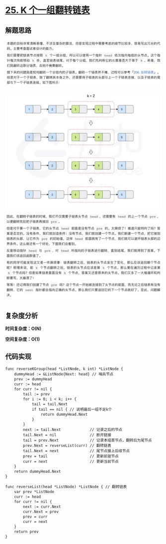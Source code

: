 # [25. K 个一组翻转链表](https://leetcode-cn.com/problems/reverse-nodes-in-k-group/)

## 解题思路

![20D9769D-9098-4CD4-8A64-F157C0FB98A9](images/20D9769D-9098-4CD4-8A64-F157C0FB98A9.png)

![5B868C85-3167-4161-8C0A-24ABECC08DF2](images/5B868C85-3167-4161-8C0A-24ABECC08DF2.png)

![2933816D-BDF8-47B0-9AD1-31D4127C5F83](images/2933816D-BDF8-47B0-9AD1-31D4127C5F83.png)

## 复杂度分析

**时间复杂度：O(N)**

**空间复杂度：O(1)** 

## 代码实现

```golang
func reverseKGroup(head *ListNode, k int) *ListNode {
	dummyHead := &ListNode{Next: head} // 哨兵节点
	prev := dummyHead
	curr := head
	for curr != nil {
		tail := prev
		for i := 0; i < k; i++ {
			tail = tail.Next
			if tail == nil { // 说明最后一组不足k个
				return dummyHead.Next
			}
		}
		next := tail.Next             // 记录之后的节点
		tail.Next = nil               // 断开链接
		tail = prev.Next              // 记录本组首节点，翻转后为尾节点
		prev.Next = reverseList(curr) // 翻转链表
		tail.Next = next              // 尾节点接上后续节点
		prev = tail                   // 更新前驱节点
		curr = next                   // 更新当前节点
	}
	return dummyHead.Next
}

func reverseList(head *ListNode) *ListNode { // 翻转链表
	var prev *ListNode
	curr := head
	for curr != nil {
		next := curr.Next
		curr.Next = prev
		prev = curr
		curr = next
	}
	return prev
}
```